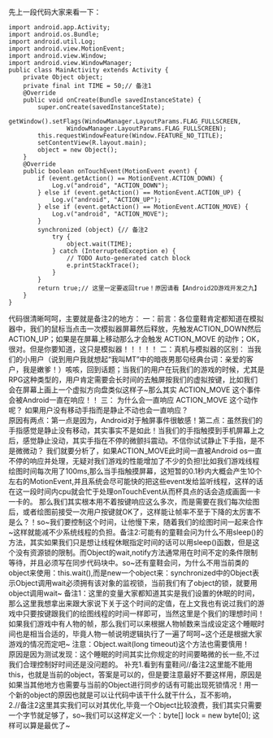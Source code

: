 先上一段代码大家来看一下：
```  
import android.app.Activity;
import android.os.Bundle;
import android.util.Log;
import android.view.MotionEvent;
import android.view.Window;
import android.view.WindowManager;
public class MainActivity extends Activity {
	private Object object;
	private final int TIME = 50;// 备注1
	@Override
	public void onCreate(Bundle savedInstanceState) {
		super.onCreate(savedInstanceState);
		getWindow().setFlags(WindowManager.LayoutParams.FLAG_FULLSCREEN,
				WindowManager.LayoutParams.FLAG_FULLSCREEN);
		this.requestWindowFeature(Window.FEATURE_NO_TITLE);
		setContentView(R.layout.main);
		object = new Object();
	}
	@Override
	public boolean onTouchEvent(MotionEvent event) {
		if (event.getAction() == MotionEvent.ACTION_DOWN) {
			Log.v("android", "ACTION_DOWN");
		} else if (event.getAction() == MotionEvent.ACTION_UP) {
			Log.v("android", "ACTION_UP");
		} else if (event.getAction() == MotionEvent.ACTION_MOVE) {
			Log.v("android", "ACTION_MOVE");
		}
		synchronized (object) {// 备注2
			try {
				object.wait(TIME);
			} catch (InterruptedException e) {
				// TODO Auto-generated catch block
				e.printStackTrace();
			}
		}
		return true;// 这里一定要返回true！原因请看【Android2D游戏开发之九】
	}
}
```
代码很清晰呵呵，主要就是备注2的地方：
一：前言：各位童鞋肯定都知道在模拟器中，我们的鼠标当点击一次模拟器屏幕然后释放，先触发ACTION_DOWN然后ACTION_UP；如果是在屏幕上移动那么才会触发 ACTION_MOVE 的动作；OK，很对。但是你要知道，这只是模拟器！！！！！
二：真机与模拟器的区别：   当我们的小用户（说到用户我就想起“我叫MT”中的暗夜男那句经典台词：亲爱的客户，我是嫩爹！）咳咳，回到话题；当我们的用户在玩我们的游戏的时候，尤其是RPG这种类型的，用户肯定需要会长时间的去触屏按我们的虚拟按键，比如我们会在屏幕上画上一个虚拟方向盘类似这样子~那么其实 ACTION_MOVE 这个事件会被Android一直在响应！！
三： 为什么会一直响应 ACTION_MOVE 这个动作呢？ 如果用户没有移动手指而是静止不动也会一直响应？      
原因有两点：第一点是因为，Android对于触屏事件很敏感！第二点：虽然我们的手指感觉是静止没有移动，其实事实不是如此！当我们的手指触摸到手机屏幕上之后，感觉静止没动，其实手指在不停的微颤抖震动。不信你试试静止下手指，是不是微微动？
我们就要分析了，如果ACTION_MOVE此时间一直被Android os一直不停的响应并处理，无疑对我们游戏的性能增加了不少的负担!比如我们游戏线程绘图时间每次用了100ms,那么当手指触摸屏幕，这短暂的0.1秒内大概会产生10个左右的MotionEvent,并且系统会尽可能快的把这些event发给监听线程，这样的话在这一段时间内cpu就会忙于处理onTouchEvent从而杯具点的话会造成画面一卡一卡的。 
那么我们其实根本用不着按键响应这么多次，而是需要在我们每次绘图后，或者绘图前接受一次用户按键就OK了，这样能让帧率不至于下降的太厉害不是么？！so~我们要控制这个时间，让他慢下来，随着我们的绘图时间一起来合作~这样就能减不少系统线程的负担。备注2:可能有的童鞋会问为什么不用sleep()的方法，其实如果我们只是想让线程休眠指定时间的话可以用sleep()函数，但是这个没有资源锁的限制。而Object的wait,notify方法通常用在时间不定的条件限制等待，并且必须写在同步代码块中。so~还有童鞋会问，为什么不用当前类的object来使用：this.wait(),而是new一个object来：synchronized中的Object表示Object调用wait必须拥有该对象的监视锁，当前我们有了object的锁，就要用object调用wait~
备注1：这里的变量大家都知道其实是我们设置的休眠的时间，那么这里我想拿出来跟大家说下关于这个时间的定值，在上文我也有说过我们的游戏中只要按键跟我们的绘图线程的时间一样即可，当然这里是个我们的理想时间！如果我们游戏中有人物的帧，那么我们可以来根据人物帧数来当成设定这个睡眠时间也是相当合适的，毕竟人物一帧说明逻辑执行了一遍了呵呵~这个还是根据大家游戏的情况而定吧~
注意：Object.wait(long timeout)这个方法也需要慎用！          
原因是因为测试发现：这个睡眠的时间其实比你规定的时间要略微的长一些,不过我们合理控制好时间还是没问题的。
补充1.看到有童鞋问//备注2这里能不能用this，也就是当前的object，答案是可以的，但是要注意最好不要这样用，原因是如果当其他地方也需要与当前的Object进行同步的话有可能出现死锁情况！用一个新的object的原因也就是可以让代码中该干什么就干什么，互不影响，    
2.//备注2这里其实我们可以对其优化,毕竟一个Object比较浪费，我们其实只需要一个字节就足够了，so~我们可以这样定义一个：byte[] lock = new byte[0]; 这样可以算是最优了~